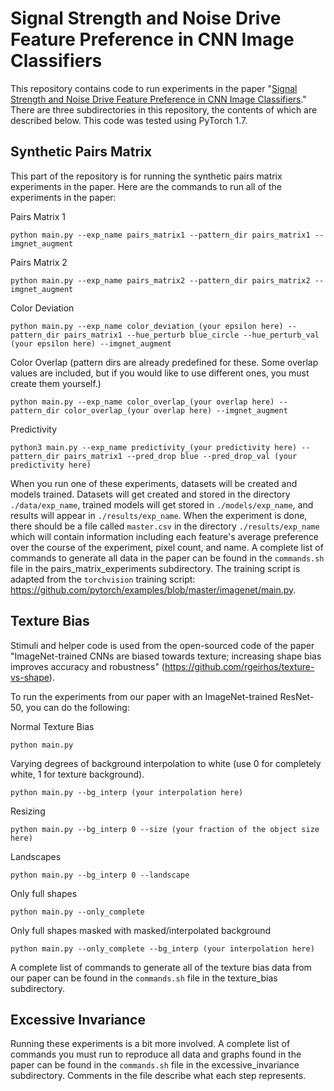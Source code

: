 # Signal Strength and Noise Drive Feature Preference in CNN Image Classifiers

This repository contains code to run experiments in the paper "[Signal Strength and Noise Drive Feature Preference in CNN Image Classifiers](https://openreview.net/forum?id=CXQpLhjrTwJ)." There are three subdirectories in this repository, the contents of which are described below. This code was tested using PyTorch 1.7. 

## Synthetic Pairs Matrix

This part of the repository is for running the synthetic pairs matrix experiments in the paper. Here are the commands to run all of the experiments in the paper: 

Pairs Matrix 1
```
python main.py --exp_name pairs_matrix1 --pattern_dir pairs_matrix1 --imgnet_augment
```

Pairs Matrix 2
```
python main.py --exp_name pairs_matrix2 --pattern_dir pairs_matrix2 --imgnet_augment
```

Color Deviation
```
python main.py --exp_name color_deviation_(your epsilon here) --pattern_dir pairs_matrix1 --hue_perturb blue_circle --hue_perturb_val (your epsilon here) --imgnet_augment
```

Color Overlap (pattern dirs are already predefined for these. Some overlap values are included, but if you would like to use different ones, you must create them yourself.)
```
python main.py --exp_name color_overlap_(your overlap here) --pattern_dir color_overlap_(your overlap here) --imgnet_augment
```

Predictivity
```
python3 main.py --exp_name predictivity_(your predictivity here) --pattern_dir pairs_matrix1 --pred_drop blue --pred_drop_val (your predictivity here)
```
When you run one of these experiments, datasets will be created and models trained. Datasets will get created and stored in the directory `./data/exp_name`, trained models will get stored in `./models/exp_name`, and results will appear in `./results/exp_name`. When the experiment is done, there should be a file called `master.csv` in the directory `./results/exp_name` which will contain information including each feature's average preference over the course of the experiment, pixel count, and name. A complete list of commands to generate all data in the paper can be found in the `commands.sh` file in the pairs_matrix_experiments subdirectory. The training script is adapted from the `torchvision` training script: https://github.com/pytorch/examples/blob/master/imagenet/main.py.

## Texture Bias

Stimuli and helper code is used from the open-sourced code of the paper "ImageNet-trained CNNs are biased towards texture; increasing shape bias improves accuracy and robustness" (https://github.com/rgeirhos/texture-vs-shape).

To run the experiments from our paper with an ImageNet-trained ResNet-50, you can do the following:

Normal Texture Bias
```
python main.py
```

Varying degrees of background interpolation to white (use 0 for completely white, 1 for texture background).
```
python main.py --bg_interp (your interpolation here)
```

Resizing
```
python main.py --bg_interp 0 --size (your fraction of the object size here)
```

Landscapes
```
python main.py --bg_interp 0 --landscape
```

Only full shapes
```
python main.py --only_complete
```

Only full shapes masked with masked/interpolated background
```
python main.py --only_complete --bg_interp (your interpolation here)
```

A complete list of commands to generate all of the texture bias data from our paper can be found in the `commands.sh` file in the texture_bias subdirectory. 

## Excessive Invariance

Running these experiments is a bit more involved. A complete list of commands you must run to reproduce all data and graphs found in the paper can be found in the `commands.sh` file in the excessive_invariance subdirectory. Comments in the file describe what each step represents.
